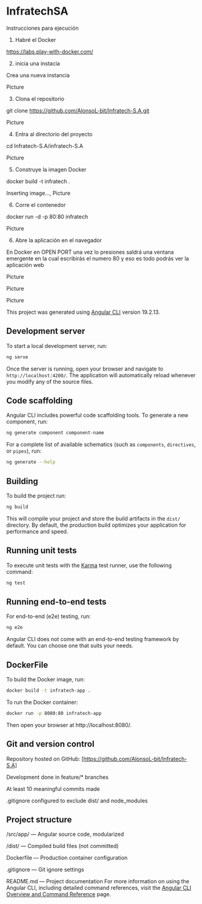 # InfratechSA

Instrucciones para ejecución 

1. Habré el Docker 

https://labs.play-with-docker.com/ 

2. inicia una instacia 

Crea una nueva instancia 

Picture 

 

3. Clona el repositorio 

git clone https://github.com/AlonsoL-bit/Infratech-S.A.git 

Picture 

 

4. Entra al directorio del proyecto 

cd Infratech-S.A/infratech-S.A 

Picture 

5. Construye la imagen Docker 

docker build -t infratech . 

Inserting image..., Picture 

6. Corre el contenedor 

docker run -d -p 80:80 infratech 

Picture 

6. Abre la aplicación en el navegador 

En Docker en OPEN PORT una vez lo presiones saldrá una ventana emergente en la cual escribirás el numero 80 y eso es todo podrás ver la aplicación web 

Picture 

Picture 

Picture 

This project was generated using [Angular CLI](https://github.com/angular/angular-cli) version 19.2.13.

## Development server

To start a local development server, run:

```bash
ng serve
```

Once the server is running, open your browser and navigate to `http://localhost:4200/`. The application will automatically reload whenever you modify any of the source files.

## Code scaffolding

Angular CLI includes powerful code scaffolding tools. To generate a new component, run:

```bash
ng generate component component-name
```

For a complete list of available schematics (such as `components`, `directives`, or `pipes`), run:

```bash
ng generate --help
```

## Building

To build the project run:

```bash
ng build
```

This will compile your project and store the build artifacts in the `dist/` directory. By default, the production build optimizes your application for performance and speed.

## Running unit tests

To execute unit tests with the [Karma](https://karma-runner.github.io) test runner, use the following command:

```bash
ng test
```

## Running end-to-end tests

For end-to-end (e2e) testing, run:

```bash
ng e2e
```

Angular CLI does not come with an end-to-end testing framework by default. You can choose one that suits your needs.

## DockerFile

To build the Docker image, run:

```bash
docker build -t infratech-app .
```

To run the Docker container:

```bash
docker run -p 8080:80 infratech-app
```

Then open your browser at http://localhost:8080/.

## Git and version control

Repository hosted on GitHub: [https://github.com/AlonsoL-bit/Infratech-S.A]

Development done in feature/* branches

At least 10 meaningful commits made

.gitignore configured to exclude dist/ and node_modules

## Project structure

/src/app/ — Angular source code, modularized

/dist/ — Compiled build files (not committed)

Dockerfile — Production container configuration

.gitignore — Git ignore settings

README.md — Project documentation
For more information on using the Angular CLI, including detailed command references, visit the [Angular CLI Overview and Command Reference](https://angular.dev/tools/cli) page.

